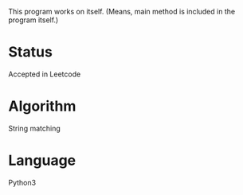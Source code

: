
This program works on itself. (Means, main method is included in the program itself.)

# Status
Accepted in Leetcode

# Algorithm
String matching

# Language
Python3
